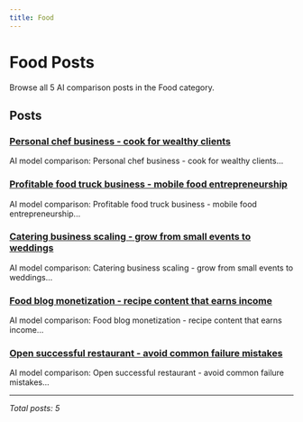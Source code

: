 ```yaml
---
title: Food
---
```


# Food Posts

Browse all 5 AI comparison posts in the Food category.

## Posts

### [Personal chef business - cook for wealthy clients](claude-vs-chatgpt-vs-mistral-personal-chef-2025.md)

AI model comparison: Personal chef business - cook for wealthy clients...

### [Profitable food truck business - mobile food entrepreneurship](claude-vs-grok-vs-deepseek-food-truck-business-2025.md)

AI model comparison: Profitable food truck business - mobile food entrepreneurship...

### [Catering business scaling - grow from small events to weddings](deepseek-vs-gemini-vs-claude-catering-business-2025.md)

AI model comparison: Catering business scaling - grow from small events to weddings...

### [Food blog monetization - recipe content that earns income](gemini-vs-deepseek-vs-chatgpt-food-blogging-2025.md)

AI model comparison: Food blog monetization - recipe content that earns income...

### [Open successful restaurant - avoid common failure mistakes](mistral-vs-deepseek-vs-claude-restaurant-launch-2025.md)

AI model comparison: Open successful restaurant - avoid common failure mistakes...

---

*Total posts: 5*
